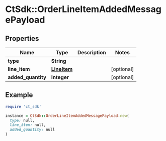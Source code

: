 # CtSdk::OrderLineItemAddedMessagePayload

## Properties

| Name | Type | Description | Notes |
| ---- | ---- | ----------- | ----- |
| **type** | **String** |  |  |
| **line_item** | [**LineItem**](LineItem.md) |  | [optional] |
| **added_quantity** | **Integer** |  | [optional] |

## Example

```ruby
require 'ct_sdk'

instance = CtSdk::OrderLineItemAddedMessagePayload.new(
  type: null,
  line_item: null,
  added_quantity: null
)
```

